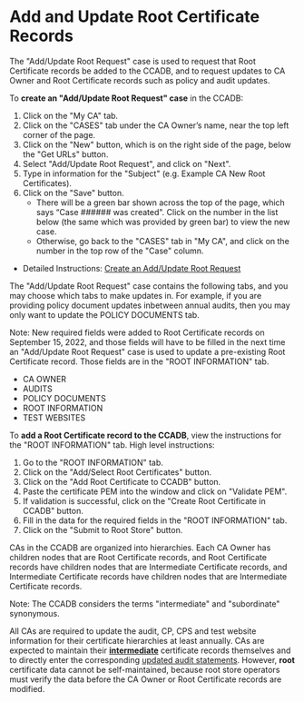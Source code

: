 # Add and Update Root Certificate Records #

The "Add/Update Root Request" case is used to request that Root Certificate records be added to the CCADB, and to request updates to CA Owner and Root Certificate records such as policy and audit updates.

To **create an "Add/Update Root Request" case** in the CCADB:
1. Click on the "My CA" tab.
2. Click on the "CASES" tab under the CA Owner’s name, near the top left corner of the page.
3. Click on the "New" button, which is on the right side of the page, below the "Get URLs" button.
4. Select "Add/Update Root Request", and click on "Next".
5. Type in information for the "Subject" (e.g. Example CA New Root Certificates).
6. Click on the "Save" button.
    * There will be a green bar shown across the top of the page, which says “Case ###### was created". Click on the number in the list below (the same which was provided by green bar) to view the new case.
    * Otherwise, go back to the "CASES" tab in "My CA", and click on the number in the top row of the "Case" column.

* Detailed Instructions: [Create an Add/Update Root Request](https://docs.google.com/document/d/1AUbwbyqCq3jR7wP0fSWjL1us9s4sZIbXGRyo_ko77QM/edit)

The "Add/Update Root Request" case contains the following tabs, and you may choose which tabs to make updates in. For example, if you are providing policy document updates inbetween annual audits, then you may only want to update the POLICY DOCUMENTS tab. 

Note: New required fields were added to Root Certificate records on September 15, 2022, and those fields will have to be filled in the next time an "Add/Update Root Request" case is used to update a pre-existing Root Certificate record. Those fields are in the "ROOT INFORMATION" tab.
* CA OWNER
* AUDITS
* POLICY DOCUMENTS
* ROOT INFORMATION
* TEST WEBSITES

To **add a Root Certificate record to the CCADB**, view the instructions for the "ROOT INFORMATION" tab. High level instructions:
1. Go to the "ROOT INFORMATION" tab.
2. Click on the "Add/Select Root Certificates" button.
3. Click on the "Add Root Certificate to CCADB" button.
4. Paste the certificate PEM into the window and click on "Validate PEM".
5. If validation is successful, click on the "Create Root Certificate in CCADB" button.
6. Fill in the data for the required fields in the "ROOT INFORMATION" tab.
7. Click on the "Submit to Root Store" button.

CAs in the CCADB are organized into hierarchies. Each CA Owner has children nodes that are Root Certificate records, and Root Certificate records have children nodes that are Intermediate Certificate records, and Intermediate Certificate records have children nodes that are Intermediate Certificate records. 

Note: The CCADB considers the terms "intermediate" and "subordinate" synonymous.

All CAs are required to update the audit, CP, CPS and test website information for their certificate hierarchies at least annually. CAs are expected to maintain their [**intermediate**](intermediates) certificate records themselves and to directly enter the corresponding [updated audit statements](fields#audit-information). However, **root** certificate data cannot be self-maintained, because root store operators must verify the data before the CA Owner or Root Certificate records are modified.



